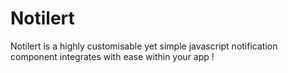 # Notilert

Notilert is a highly customisable yet simple javascript notification component integrates with ease within your app !

